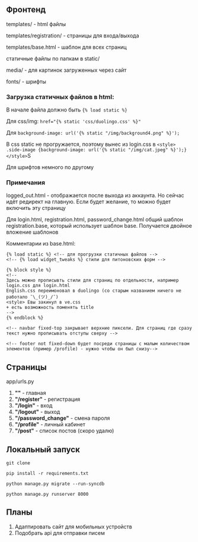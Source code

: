 ## Фронтенд
templates/ - html файлы

templates/registration/ - страницы для входа/выхода

templates/base.html - шаблон для всех страниц 

статичные файлы по папкам в static/

media/ - для картинок загруженных через сайт

fonts/ - шрифты

### Загрузка статичных файлов в html:

В начале файла должно быть `{% load static %}`

Для css/img: `href="{% static 'css/duolingo.css' %}"`

Для `background-image: url('{% static "/img/background4.png" %}');`

В css static не прогружается, поэтому вынес из login.css в
`<style> .side-image {background-image: url('{% static "/img/cat.jpeg" %}');} </style>`S

Для шрифтов немного по другому


### Примечания

logged_out.html - отображается после выхода из аккаунта. Но сейчас идёт редирект на главную. Если будет желание, то можно будет включить эту страницу

Для login.html, registration.html, password_change.html общий шаблон registration.base, который использует шаблон base. Получается двойное вложение шаблонов

Комментарии из base.html:

    {% load static %} <!-- для прогрузки статичных файлов -->
    <!-- {% load widget_tweaks %} стили для питоновских форм -->    

    {% block style %} 
    <!-- 
    Здесь можно прописывть стили для страниц по отдельности, например login.css для login.html
    English.css переимоновал в duolingo (со старым названием ничего не работало ¯\_(ツ)_/¯)
    <style> Евы закинул в ve.css
    + есть возможность поменять title
    -->
    {% endblock %}

    <!-- navbar fixed-top закрывает верхние пиксели. Для страниц где сразу текст нужно прописывать отступы сверху -->
    
    <!-- footer not fixed-down будет посреди страницы с малым количеством элементов (пример /profile) - нужно чтобы он был снизу-->
    

## Страницы
app/urls.py
1. **""** - главная
2. **"/register"** - регистрация
3. **"/login"** - вход
4. **"/logout"** - выход
5. **"/password_change"** - смена пароля
6. **"/profile"** - личный кабинет
7. **"/post"** - список постов (скоро удалю)

## Локальный запуск 
`git clone`

`pip install -r requirements.txt`

`python manage.py migrate --run-syncdb`

`python manage.py runserver 8000`



## Планы
1. Адаптировать сайт для мобильных устройств
2. Подобрать api для отправки писем
